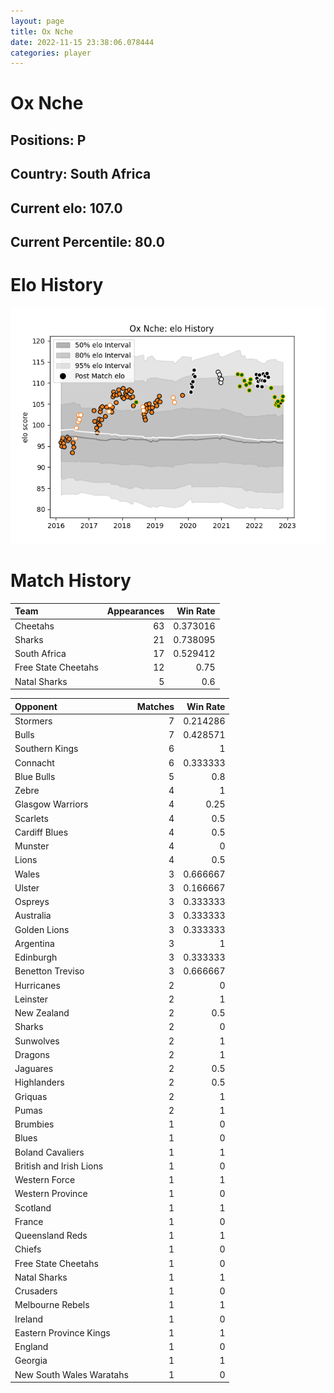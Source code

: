 ```yaml
---  
layout: page  
title: Ox Nche  
date: 2022-11-15 23:38:06.078444  
categories: player  
---
```

# Ox Nche

## Positions: P

## Country: South Africa

## Current elo: 107.0

## Current Percentile: 80.0

# Elo History


![elo history](history_OxNche.png)
# Match History


| Team                |   Appearances |   Win Rate |
|:--------------------|--------------:|-----------:|
| Cheetahs            |            63 |   0.373016 |
| Sharks              |            21 |   0.738095 |
| South Africa        |            17 |   0.529412 |
| Free State Cheetahs |            12 |   0.75     |
| Natal Sharks        |             5 |   0.6      |

| Opponent                 |   Matches |   Win Rate |
|:-------------------------|----------:|-----------:|
| Stormers                 |         7 |   0.214286 |
| Bulls                    |         7 |   0.428571 |
| Southern Kings           |         6 |   1        |
| Connacht                 |         6 |   0.333333 |
| Blue Bulls               |         5 |   0.8      |
| Zebre                    |         4 |   1        |
| Glasgow Warriors         |         4 |   0.25     |
| Scarlets                 |         4 |   0.5      |
| Cardiff Blues            |         4 |   0.5      |
| Munster                  |         4 |   0        |
| Lions                    |         4 |   0.5      |
| Wales                    |         3 |   0.666667 |
| Ulster                   |         3 |   0.166667 |
| Ospreys                  |         3 |   0.333333 |
| Australia                |         3 |   0.333333 |
| Golden Lions             |         3 |   0.333333 |
| Argentina                |         3 |   1        |
| Edinburgh                |         3 |   0.333333 |
| Benetton Treviso         |         3 |   0.666667 |
| Hurricanes               |         2 |   0        |
| Leinster                 |         2 |   1        |
| New Zealand              |         2 |   0.5      |
| Sharks                   |         2 |   0        |
| Sunwolves                |         2 |   1        |
| Dragons                  |         2 |   1        |
| Jaguares                 |         2 |   0.5      |
| Highlanders              |         2 |   0.5      |
| Griquas                  |         2 |   1        |
| Pumas                    |         2 |   1        |
| Brumbies                 |         1 |   0        |
| Blues                    |         1 |   0        |
| Boland Cavaliers         |         1 |   1        |
| British and Irish Lions  |         1 |   0        |
| Western Force            |         1 |   1        |
| Western Province         |         1 |   0        |
| Scotland                 |         1 |   1        |
| France                   |         1 |   0        |
| Queensland Reds          |         1 |   1        |
| Chiefs                   |         1 |   0        |
| Free State Cheetahs      |         1 |   0        |
| Natal Sharks             |         1 |   1        |
| Crusaders                |         1 |   0        |
| Melbourne Rebels         |         1 |   1        |
| Ireland                  |         1 |   0        |
| Eastern Province Kings   |         1 |   1        |
| England                  |         1 |   0        |
| Georgia                  |         1 |   1        |
| New South Wales Waratahs |         1 |   0        |